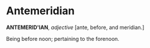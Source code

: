 # Antemeridian

**ANTEMERID'IAN**, _adjective_ \[ante, before, and meridian.\]

Being before noon; pertaining to the forenoon.